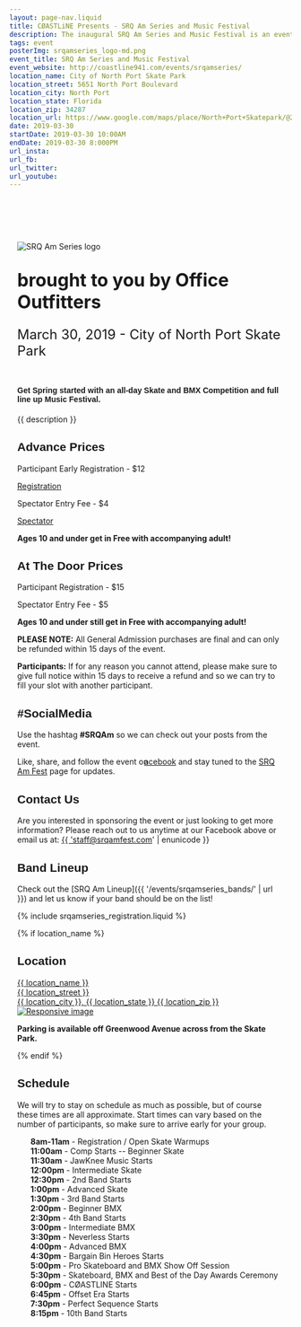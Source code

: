 ```yaml
---
layout: page-nav.liquid
title: CØASTLiNE Presents - SRQ Am Series and Music Festival
description: The inaugural SRQ Am Series and Music Festival is an event to showcase the unique blend of sports and music culture we love so much here on Florida’s best coast.
tags: event
posterImg: srqamseries_logo-md.png
event_title: SRQ Am Series and Music Festival
event_website: http://coastline941.com/events/srqamseries/
location_name: City of North Port Skate Park
location_street: 5651 North Port Boulevard
location_city: North Port
location_state: Florida 
location_zip: 34287
location_url: https://www.google.com/maps/place/North+Port+Skatepark/@27.0471319,-82.237207,17z/data=!3m1!4b1!4m5!3m4!1s0x88c354a22112d131:0x614bdc6898f80b16!8m2!3d27.0471319!4d-82.2350183
date: 2019-03-30
startDate: 2019-03-30 10:00AM
endDate: 2019-03-30 8:000PM
url_insta: 
url_fb:
url_twitter:
url_youtube: 
---
```

<style>
h1, h2, h3, h4, h5, h6 {
  font-family: 'aileronultralight', sans-serif;
}

#schedule li {
    list-style: none;
}

#subtitle {
  font-size: 2rem;
  font-weight: bold;
  margin-bottom: 0;
}

#subtitle_location {
  font-size: 1.5rem;
  margin-bottom: 3rem; 
}

.minicon {
    margin-right: -4px;
    margin-left: -7px;
    width: 1.5em;
}
</style>

<script type='application/ld+json'> 
{
  "@context": "http://www.schema.org",
  "@type": "Event",
  "name": "{{event_title}}",
  "url": "{{event_website}}",
  "description": "{{description}}",
  "startDate": "{{startDate}}",
  "endDate": "{{endDate}}",
  "location": {
    "@type": "Place",
    "name": "{{location_name}}",
    "sameAs": "http://www.cityofnorthport.com/government/city-services/parks-recreation/parks/skate-park",
    "address": {
      "@type": "PostalAddress",
      "streetAddress": "{{location_street}}",
      "addressLocality": "{{location_city}}",
      "addressRegion": "{{location_state}}",
      "postalCode": "{{location_zip}}",
      "addressCountry": "USA"
    }
  },
  "offers": [
      {
        "@type": "Offer",
        "description": "General Admission",
        "url": "https://coastline-band-llc.weebly.com/product/pre-sale-general-admission-tickets/1",
        "price": "$4.00"
      },
      {
        "@type": "Offer",
        "description": "Participant Registration",
        "url": "https://coastline941.com/events/srqamseries_registration/",
        "price": "$12.00"
      }
  ]
}
</script>


<div id="content-wrapper" style="padding-left: 1em; padding-right: 1em;">
<div style="padding-top:80px;">

<img src="{{ '/img/srqamseries_logo-md.png' | url }}" class="img-fluid mx-auto d-block" alt="SRQ Am Series logo">
<p id="subtitle" class="aileronultralight text-center">brought to you by Office Outfitters</p>
<p id="subtitle_location" class="aileronultralight text-center">March 30, 2019 - City of North Port Skate Park</p>

#### Get Spring started with an all-day Skate and BMX Competition and full line up Music Festival.

{{ description }}

<div class="row">
<div class="col-md">

## Advance Prices

<div class="container-fluid">
<div class="row">
<div class="col-md">

Participant Early Registration - $12

</div>
<div class="col-md-4">
<a class="btn btn-primary" href="{{ '/events/srqamseries_registration/' | url }}">Registration</a>
</div>
</div>

<div class="row">
<div class="col-md">

Spectator Entry Fee - $4

</div>
<div class="col-md-4">
<a class="btn btn-primary" href="https://coastline-band-llc.weebly.com/product/pre-sale-general-admission-tickets/1" target="_blank">Spectator</a> 
</div>
</div>
<div class="row">
<div class="ml-3">

**Ages 10 and under get in Free with accompanying adult!**

</div>

</div>

</div>

## At The Door Prices
Participant Registration - $15

Spectator Entry Fee - $5

**Ages 10 and under still get in Free with accompanying adult!**

**PLEASE NOTE:** All General Admission purchases are final and can only be refunded within 15 days of the event. 

**Participants:** If for any reason you cannot attend, please make sure to give full notice within 15 days to receive a refund and so we can try to fill your slot with another participant.

</div>
<div class="col-md">

## #SocialMedia
Use the hashtag **#SRQAm** so we can check out your posts from the event.

<p>Like, share, and follow the event on <a href="https://www.facebook.com/events/743260372720834/" target="_blank"><i class="minicon" data-feather="facebook"></i>acebook</a> and stay tuned to the <a href="https://www.facebook.com/SrqAmFest/" target="_blank">SRQ Am Fest</a> page for updates.</p>

## Contact Us
Are you interested in sponsoring the event or just looking to get more information? Please reach out to us anytime at our Facebook above or email us at: <a href="mailto:{{ 'staff@srqamfest.com' | enunicode }}">{{ 'staff@srqamfest.com' | enunicode }}</a>

## Band Lineup
Check out the [SRQ Am Lineup]({{ '/events/srqamseries_bands/' | url }}) and let us know if your band should be on the list!

{% include srqamseries_registration.liquid %}

{% if location_name %}

## Location
<a href="{{ location_url }}" target="_blank">

<div class="row">
<div class="col">
{{ location_name }}<br>
{{ location_street }}<br>
{{ location_city }}, {{ location_state }} {{ location_zip }}<br>
</div>
<div class="col-4">
<img src="{{ '/img/map-npsp.png' | url }}" class="img-fluid" alt="Responsive image">

</div>


</div>
</a>

**Parking is available off Greenwood Avenue across from the Skate Park.**


{% endif %}

</div>
<div id="schedule" class="col-xl">

## Schedule

We will try to stay on schedule as much as possible, but of course these times are all approximate. Start times can vary based on the number of participants, so make sure to arrive early for your group.


* **8am-11am** - Registration / Open Skate Warmups
* **11:00am** - Comp Starts -- Beginner Skate
* **11:30am** - JawKnee Music Starts
* **12:00pm** - Intermediate Skate
* **12:30pm** - 2nd Band Starts
* **1:00pm** - Advanced Skate
* **1:30pm** - 3rd Band Starts
* **2:00pm** - Beginner BMX
* **2:30pm** - 4th Band Starts
* **3:00pm** - Intermediate BMX
* **3:30pm** - Neverless Starts
* **4:00pm** - Advanced BMX
* **4:30pm** - Bargain Bin Heroes Starts
* **5:00pm** - Pro Skateboard and BMX Show Off Session
* **5:30pm** - Skateboard, BMX and Best of the Day Awards Ceremony
* **6:00pm** - CØASTLINE Starts
* **6:45pm** - Offset Era Starts
* **7:30pm** - Perfect Sequence Starts
* **8:15pm** - 10th Band Starts

</div>
</div>


</div>

</div>
</div>
